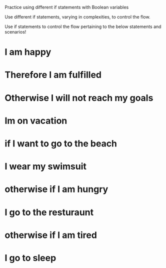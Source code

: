 Practice using different if statements with Boolean variables

Use different if statements, varying in complexities, to control the flow.

Use if statements to control the flow pertaining to the below statements and scenarios!

# I am happy
#    Therefore I am fulfilled

# Otherwise I will not reach my goals

# Im on vacation
# if I want to go to the beach
#    I wear my swimsuit
# otherwise if I am hungry
#    I go to the resturaunt
# otherwise if I am tired
#    I go to sleep